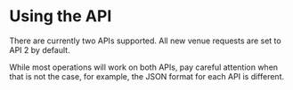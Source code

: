 # Using the API

There are currently two APIs supported. All new venue requests are set to API 2 by default.

While most operations will work on both APIs, pay careful attention when that is not the case, for example, the JSON format for each API is different.
